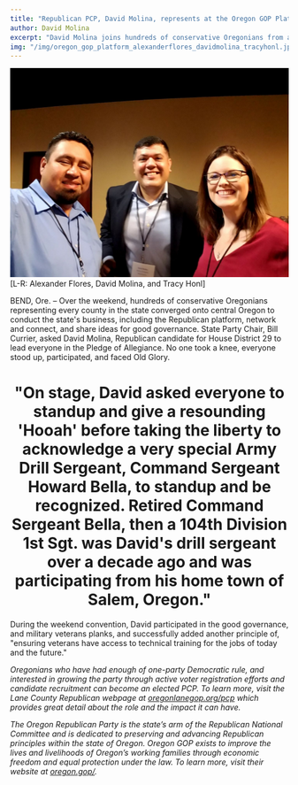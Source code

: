 ```yaml
---
title: "Republican PCP, David Molina, represents at the Oregon GOP Platform Convention"
author: David Molina
excerpt: "David Molina joins hundreds of conservative Oregonians from across the state at the Oregon GOP Platform Convention."
img: "/img/oregon_gop_platform_alexanderflores_davidmolina_tracyhonl.jpg"
---
```


<a href="#">
    <img src="/img/oregon_gop_platform_alexanderflores_davidmolina_tracyhonl.jpg" alt="David Molina joins hundreds of conservative Oregonians from across the state at the Oregon GOP Platform Convention">
</a>
[L-R: Alexander Flores, David Molina, and Tracy Honl]

BEND, Ore. – Over the weekend, hundreds of conservative Oregonians representing every county in the state converged onto central Oregon to conduct the state's business, including the Republican platform, network and connect, and share ideas for good governance. State Party Chair, Bill Currier, asked David Molina, Republican candidate for House District 29 to lead everyone in the Pledge of Allegiance. No one took a knee, everyone stood up, participated, and faced Old Glory.

<h1 align="center">"On stage, David asked everyone to standup and give a resounding 'Hooah' before taking the liberty to acknowledge a very special Army Drill Sergeant, Command Sergeant Howard Bella, to standup and be recognized. Retired Command Sergeant Bella, then a 104th Division 1st Sgt. was David's drill sergeant over a decade ago and was participating from his home town of Salem, Oregon."</h1>

During the weekend convention, David participated in the good governance, and military veterans planks, and successfully added another principle of, "ensuring veterans have access to technical training for the jobs of today and the future." 

_Oregonians who have had enough of one-party Democratic rule, and interested in growing the party through active voter registration efforts and candidate recruitment can become an elected PCP. To learn more, visit the Lane County Republican webpage at <a href="http://oregonlanegop.org/pcp">oregonlanegop.org/pcp</a> which provides great detail about the role and the impact it can have._

_The Oregon Republican Party is the state’s arm of the Republican National Committee and is dedicated to preserving and advancing Republican principles within the state of Oregon. Oregon GOP exists to improve the lives and livelihoods of Oregon’s working families through economic freedom and equal protection under the law. To learn more, visit their website at <a href="https://oregon.gop/">oregon.gop/</a>._
